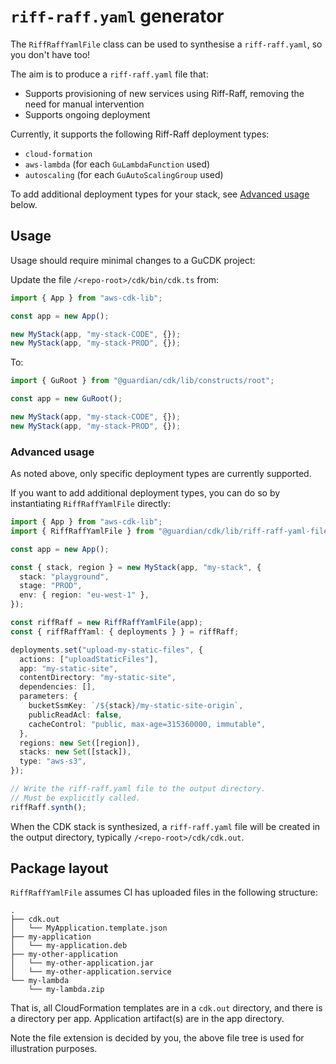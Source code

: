 # `riff-raff.yaml` generator
The `RiffRaffYamlFile` class can be used to synthesise a `riff-raff.yaml`, so you don't have too!

The aim is to produce a `riff-raff.yaml` file that:
  - Supports provisioning of new services using Riff-Raff, removing the need for manual intervention
  - Supports ongoing deployment

Currently, it supports the following Riff-Raff deployment types:
- `cloud-formation`
- `aws-lambda` (for each `GuLambdaFunction` used)
- `autoscaling` (for each `GuAutoScalingGroup` used)

To add additional deployment types for your stack, see [Advanced usage](#advanced-usage) below.

## Usage
Usage should require minimal changes to a GuCDK project:

Update the file `/<repo-root>/cdk/bin/cdk.ts` from:

```ts
import { App } from "aws-cdk-lib";

const app = new App();

new MyStack(app, "my-stack-CODE", {});
new MyStack(app, "my-stack-PROD", {});
```

To:

```ts
import { GuRoot } from "@guardian/cdk/lib/constructs/root";

const app = new GuRoot();

new MyStack(app, "my-stack-CODE", {});
new MyStack(app, "my-stack-PROD", {});
```

### Advanced usage
As noted above, only specific deployment types are currently supported.

If you want to add additional deployment types, you can do so by instantiating `RiffRaffYamlFile` directly:

```ts
import { App } from "aws-cdk-lib";
import { RiffRaffYamlFile } from "@guardian/cdk/lib/riff-raff-yaml-file";

const app = new App();

const { stack, region } = new MyStack(app, "my-stack", {
  stack: "playground",
  stage: "PROD",
  env: { region: "eu-west-1" },
});

const riffRaff = new RiffRaffYamlFile(app);
const { riffRaffYaml: { deployments } } = riffRaff;

deployments.set("upload-my-static-files", {
  actions: ["uploadStaticFiles"],
  app: "my-static-site",
  contentDirectory: "my-static-site",
  dependencies: [],
  parameters: {
    bucketSsmKey: `/${stack}/my-static-site-origin`,
    publicReadAcl: false,
    cacheControl: "public, max-age=315360000, immutable",
  },
  regions: new Set([region]),
  stacks: new Set([stack]),
  type: "aws-s3",
});

// Write the riff-raff.yaml file to the output directory.
// Must be explicitly called.
riffRaff.synth();
```

When the CDK stack is synthesized, a `riff-raff.yaml` file will be created in the output directory, typically `/<repo-root>/cdk/cdk.out`.

## Package layout
`RiffRaffYamlFile` assumes CI has uploaded files in the following structure:

```
.
├── cdk.out
│   └── MyApplication.template.json
├── my-application
│   └── my-application.deb
├── my-other-application
│   └── my-other-application.jar
│   └── my-other-application.service
└── my-lambda
    └── my-lambda.zip
```

That is, all CloudFormation templates are in a `cdk.out` directory, and there is a directory per app.
Application artifact(s) are in the app directory.

Note the file extension is decided by you, the above file tree is used for illustration purposes.
